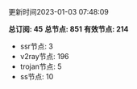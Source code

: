 更新时间2023-01-03 07:48:09

**总订阅: 45**
**总节点: 851**
**有效节点: 214**
- ssr节点: 3
- v2ray节点: 196
- trojan节点: 5
- ss节点: 10
